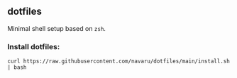 ## dotfiles

Minimal shell setup based on `zsh`.

### Install dotfiles:

```
curl https://raw.githubusercontent.com/navaru/dotfiles/main/install.sh | bash
```
